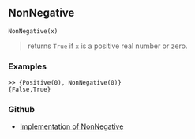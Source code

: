 ## NonNegative

```
NonNegative(x)  
```

> returns `True` if `x` is a positive real number or zero.
	
### Examples
 
```
>> {Positive(0), NonNegative(0)}
{False,True}
```

### Github

* [Implementation of NonNegative](https://github.com/axkr/symja_android_library/blob/master/symja_android_library/matheclipse-core/src/main/java/org/matheclipse/core/builtin/BooleanFunctions.java#L3593) 
